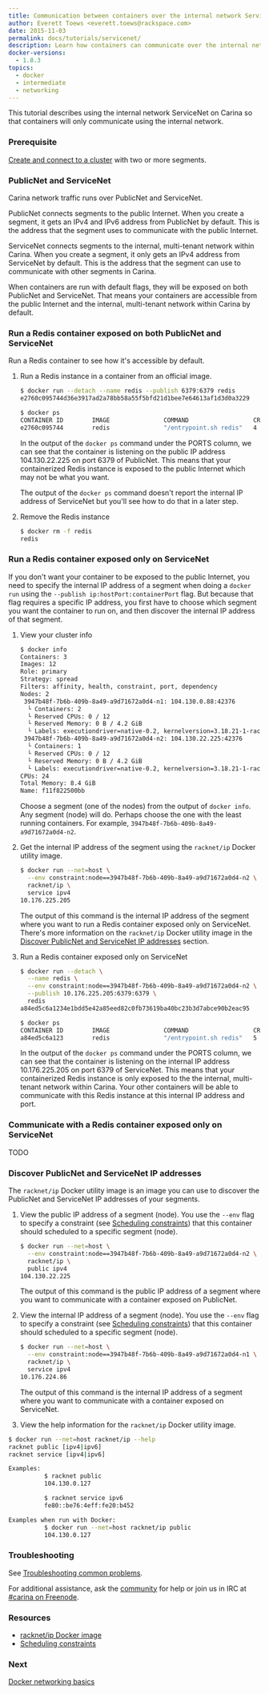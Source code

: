 ```yaml
---
title: Communication between containers over the internal network ServiceNet
author: Everett Toews <everett.toews@rackspace.com>
date: 2015-11-03
permalink: docs/tutorials/servicenet/
description: Learn how containers can communicate over the internal network ServiceNet.
docker-versions:
  - 1.8.3
topics:
  - docker
  - intermediate
  - networking
---
```


This tutorial describes using the internal network ServiceNet on Carina so that containers will only communicate using the internal network.

### Prerequisite

[Create and connect to a cluster](/docs/tutorials/create-connect-cluster/) with two or more segments.

### PublicNet and ServiceNet

Carina network traffic runs over PublicNet and ServiceNet.

PublicNet connects segments to the public Internet. When you create a segment, it gets an IPv4 and IPv6 address from PublicNet by default. This is the address that the segment uses to communicate with the public Internet.

ServiceNet connects segments to the internal, multi-tenant network within Carina. When you create a segment, it only gets an IPv4 address from ServiceNet by default. This is the address that the segment can use to communicate with other segments in Carina.

When containers are run with default flags, they will be exposed on both PublicNet and ServiceNet. That means your containers are accessible from the public Internet and the internal, multi-tenant network within Carina by default.

### Run a Redis container exposed on both PublicNet and ServiceNet

Run a Redis container to see how it's accessible by default.

1. Run a Redis instance in a container from an official image.

    ```bash
    $ docker run --detach --name redis --publish 6379:6379 redis
    e2760c095744d36e3917ad2a78bb58a55f5bfd21d1bee7e64613af1d3d0a3229

    $ docker ps
    CONTAINER ID        IMAGE               COMMAND                  CREATED             STATUS              PORTS                           NAMES
    e2760c095744        redis               "/entrypoint.sh redis"   4 minutes ago       Up 4 minutes        104.130.22.225:6379->6379/tcp   3947b48f-7b6b-409b-8a49-a9d71672a0d4-n2/redis
    ```

    In the output of the `docker ps` command under the PORTS column, we can see that the container is listening on the public IP address 104.130.22.225 on port 6379 of PublicNet. This means that your containerized Redis instance is exposed to the public Internet which may not be what you want.

    The output of the `docker ps` command doesn't report the internal IP address of ServiceNet but you'll see how to do that in a later step.

1. Remove the Redis instance

    ```bash
    $ docker rm -f redis
    redis
    ```

### Run a Redis container exposed only on ServiceNet

If you don't want your container to be exposed to the public Internet, you need to specify the internal IP address of a segment when doing a `docker run` using the `--publish ip:hostPort:containerPort` flag. But because that flag requires a specific IP address, you first have to choose which segment you want the container to run on, and then discover the internal IP address of that segment.

1. View your cluster info

    ```bash
    $ docker info
    Containers: 3
    Images: 12
    Role: primary
    Strategy: spread
    Filters: affinity, health, constraint, port, dependency
    Nodes: 2
     3947b48f-7b6b-409b-8a49-a9d71672a0d4-n1: 104.130.0.88:42376
      └ Containers: 2
      └ Reserved CPUs: 0 / 12
      └ Reserved Memory: 0 B / 4.2 GiB
      └ Labels: executiondriver=native-0.2, kernelversion=3.18.21-1-rackos, operatingsystem=Debian GNU/Linux 7 (wheezy) (containerized), storagedriver=aufs
     3947b48f-7b6b-409b-8a49-a9d71672a0d4-n2: 104.130.22.225:42376
      └ Containers: 1
      └ Reserved CPUs: 0 / 12
      └ Reserved Memory: 0 B / 4.2 GiB
      └ Labels: executiondriver=native-0.2, kernelversion=3.18.21-1-rackos, operatingsystem=Debian GNU/Linux 7 (wheezy) (containerized), storagedriver=aufs
    CPUs: 24
    Total Memory: 8.4 GiB
    Name: f11f822500bb
    ```

    Choose a segment (one of the nodes) from the output of `docker info`. Any segment (node) will do. Perhaps choose the one with the least running containers. For example, `3947b48f-7b6b-409b-8a49-a9d71672a0d4-n2`.

1. Get the internal IP address of the segment using the `racknet/ip` Docker utility image.

    ```bash
    $ docker run --net=host \
      --env constraint:node==3947b48f-7b6b-409b-8a49-a9d71672a0d4-n2 \
      racknet/ip \
      service ipv4
    10.176.225.205
    ```

    The output of this command is the internal IP address of the segment where you want to run a Redis container exposed only on ServiceNet. There's more information on the `racknet/ip` Docker utility image in the [Discover PublicNet and ServiceNet IP addresses](#discover-publicnet-and-servicenet-ip-addresses) section.

1. Run a Redis container exposed only on ServiceNet

    ```bash
    $ docker run --detach \
      --name redis \
      --env constraint:node==3947b48f-7b6b-409b-8a49-a9d71672a0d4-n2 \
      --publish 10.176.225.205:6379:6379 \
      redis
    a84ed5c6a1234e1bdd5e42a85eed82c0fb73619ba40bc23b3d7abce90b2eac95

    $ docker ps
    CONTAINER ID        IMAGE               COMMAND                  CREATED             STATUS              PORTS                           NAMES
    a84ed5c6a123        redis               "/entrypoint.sh redis"   5 seconds ago       Up 5 seconds        10.176.225.205:6379->6379/tcp   3947b48f-7b6b-409b-8a49-a9d71672a0d4-n2/redis
    ```

    In the output of the `docker ps` command under the PORTS column, we can see that the container is listening on the internal IP address 10.176.225.205 on port 6379 of ServiceNet. This means that your containerized Redis instance is only exposed to the the internal, multi-tenant network within Carina. Your other containers will be able to communicate with this Redis instance at this internal IP address and port.

### Communicate with a Redis container exposed only on ServiceNet

TODO

### Discover PublicNet and ServiceNet IP addresses

The `racknet/ip` Docker utility image is an image you can use to discover the PublicNet and ServiceNet IP addresses of your segments.

1. View the public IP address of a segment (node). You use the `--env` flag to specify a constraint (see [Scheduling constraints](/docs/tutorials/introduction-docker-swarm/#scheduling-constraints)) that this container should scheduled to a specific segment (node).

    ```bash
    $ docker run --net=host \
      --env constraint:node==3947b48f-7b6b-409b-8a49-a9d71672a0d4-n2 \
      racknet/ip \
      public ipv4
    104.130.22.225
    ```

    The output of this command is the public IP address of a segment where you want to communicate with a container exposed on PublicNet.

1. View the internal IP address of a segment (node). You use the `--env` flag to specify a constraint (see [Scheduling constraints](/docs/tutorials/introduction-docker-swarm/#scheduling-constraints)) that this container should scheduled to a specific segment (node).

    ```bash
    $ docker run --net=host \
      --env constraint:node==3947b48f-7b6b-409b-8a49-a9d71672a0d4-n1 \
      racknet/ip \
      service ipv4
    10.176.224.86
    ```

    The output of this command is the internal IP address of a segment where you want to communicate with a container exposed on ServiceNet.

1. View the help information for the `racknet/ip` Docker utility image.

```bash
$ docker run --net=host racknet/ip --help
racknet public [ipv4|ipv6]
racknet service [ipv4|ipv6]

Examples:
          $ racknet public
          104.130.0.127

          $ racknet service ipv6
          fe80::be76:4eff:fe20:b452

Examples when run with Docker:
          $ docker run --net=host racknet/ip public
          104.130.0.127
```

### Troubleshooting

See [Troubleshooting common problems](/docs/tutorials/troubleshooting/).

For additional assistance, ask the [community](https://community.getcarina.com/) for help or join us in IRC at [#carina on Freenode](http://webchat.freenode.net/?channels=carina).

### Resources

* [racknet/ip Docker image](https://hub.docker.com/r/racknet/ip/)
* [Scheduling constraints](/docs/tutorials/introduction-docker-swarm/#scheduling-constraints)

### Next

[Docker networking basics](/docs/tutorials/docker-networking-basics/)
